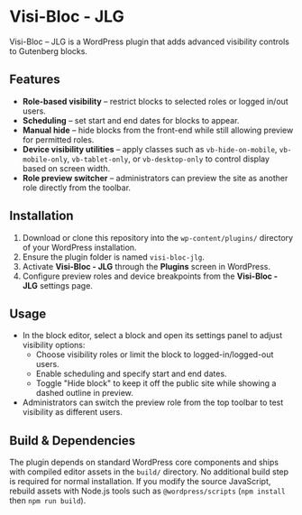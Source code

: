 # Visi-Bloc - JLG

Visi-Bloc – JLG is a WordPress plugin that adds advanced visibility controls to Gutenberg blocks.

## Features
- **Role-based visibility** – restrict blocks to selected roles or logged in/out users.
- **Scheduling** – set start and end dates for blocks to appear.
- **Manual hide** – hide blocks from the front-end while still allowing preview for permitted roles.
- **Device visibility utilities** – apply classes such as `vb-hide-on-mobile`, `vb-mobile-only`, `vb-tablet-only`, or `vb-desktop-only` to control display based on screen width.
- **Role preview switcher** – administrators can preview the site as another role directly from the toolbar.

## Installation
1. Download or clone this repository into the `wp-content/plugins/` directory of your WordPress installation.
2. Ensure the plugin folder is named `visi-bloc-jlg`.
3. Activate **Visi-Bloc - JLG** through the **Plugins** screen in WordPress.
4. Configure preview roles and device breakpoints from the **Visi-Bloc - JLG** settings page.

## Usage
- In the block editor, select a block and open its settings panel to adjust visibility options:
  - Choose visibility roles or limit the block to logged-in/logged-out users.
  - Enable scheduling and specify start and end dates.
  - Toggle "Hide block" to keep it off the public site while showing a dashed outline in preview.
- Administrators can switch the preview role from the top toolbar to test visibility as different users.

## Build & Dependencies
The plugin depends on standard WordPress core components and ships with compiled editor assets in the `build/` directory.
No additional build step is required for normal installation. If you modify the source JavaScript, rebuild assets with Node.js tools such as `@wordpress/scripts` (`npm install` then `npm run build`).

